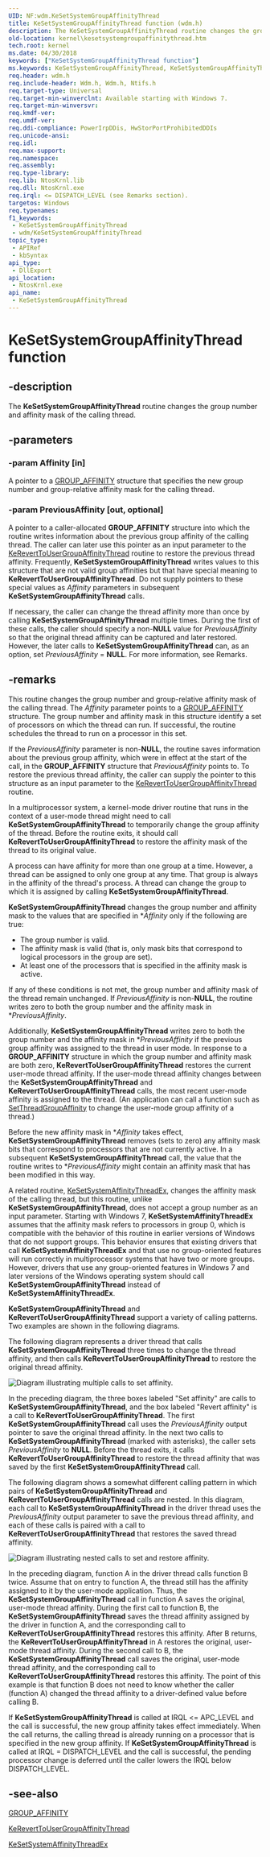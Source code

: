```yaml
---
UID: NF:wdm.KeSetSystemGroupAffinityThread
title: KeSetSystemGroupAffinityThread function (wdm.h)
description: The KeSetSystemGroupAffinityThread routine changes the group number and affinity mask of the calling thread.
old-location: kernel\kesetsystemgroupaffinitythread.htm
tech.root: kernel
ms.date: 04/30/2018
keywords: ["KeSetSystemGroupAffinityThread function"]
ms.keywords: KeSetSystemGroupAffinityThread, KeSetSystemGroupAffinityThread routine [Kernel-Mode Driver Architecture], k105_3930c7d1-9295-4f62-867e-5e68729c45f3.xml, kernel.kesetsystemgroupaffinitythread, wdm/KeSetSystemGroupAffinityThread
req.header: wdm.h
req.include-header: Wdm.h, Wdm.h, Ntifs.h
req.target-type: Universal
req.target-min-winverclnt: Available starting with Windows 7.
req.target-min-winversvr: 
req.kmdf-ver: 
req.umdf-ver: 
req.ddi-compliance: PowerIrpDDis, HwStorPortProhibitedDDIs
req.unicode-ansi: 
req.idl: 
req.max-support: 
req.namespace: 
req.assembly: 
req.type-library: 
req.lib: NtosKrnl.lib
req.dll: NtosKrnl.exe
req.irql: <= DISPATCH_LEVEL (see Remarks section).
targetos: Windows
req.typenames: 
f1_keywords:
 - KeSetSystemGroupAffinityThread
 - wdm/KeSetSystemGroupAffinityThread
topic_type:
 - APIRef
 - kbSyntax
api_type:
 - DllExport
api_location:
 - NtosKrnl.exe
api_name:
 - KeSetSystemGroupAffinityThread
---
```


# KeSetSystemGroupAffinityThread function


## -description

The <b>KeSetSystemGroupAffinityThread</b> routine changes the group number and affinity mask of the calling thread.

## -parameters

### -param Affinity [in]


A pointer to a <a href="/windows-hardware/drivers/ddi/miniport/ns-miniport-_group_affinity">GROUP_AFFINITY</a> structure that specifies the new group number and group-relative affinity mask for the calling thread.

### -param PreviousAffinity [out, optional]


A pointer to a caller-allocated <b>GROUP_AFFINITY</b> structure into which the routine writes information about the previous group affinity of the calling thread. The caller can later use this pointer as an input parameter to the <a href="/windows-hardware/drivers/ddi/wdm/nf-wdm-kereverttousergroupaffinitythread">KeRevertToUserGroupAffinityThread</a> routine to restore the previous thread affinity. Frequently, <b>KeSetSystemGroupAffinityThread</b> writes values to this structure that are not valid group affinities but that have special meaning to <b>KeRevertToUserGroupAffinityThread</b>. Do not supply pointers to these special values as <i>Affinity</i> parameters in subsequent <b>KeSetSystemGroupAffinityThread</b> calls.

If necessary, the caller can change the thread affinity more than once by calling <b>KeSetSystemGroupAffinityThread</b> multiple times. During the first of these calls, the caller should specify a non-<b>NULL</b> value for <i>PreviousAffinity</i> so that the original thread affinity can be captured and later restored. However, the later calls to <b>KeSetSystemGroupAffinityThread</b> can, as an option, set <i>PreviousAffinity</i> = <b>NULL</b>. For more information, see Remarks.

## -remarks

This routine changes the group number and group-relative affinity mask of the calling thread. The <i>Affinity</i> parameter points to a <a href="/windows-hardware/drivers/ddi/miniport/ns-miniport-_group_affinity">GROUP_AFFINITY</a> structure. The group number and affinity mask in this structure identify a set of processors on which the thread can run. If successful, the routine schedules the thread to run on a processor in this set.

If the <i>PreviousAffinity</i> parameter is non-<b>NULL</b>, the routine saves information about the previous group affinity, which were in effect at the start of the call, in the <b>GROUP_AFFINITY</b> structure that <i>PreviousAffinity</i> points to. To restore the previous thread affinity, the caller can supply the pointer to this structure as an input parameter to the <a href="/windows-hardware/drivers/ddi/wdm/nf-wdm-kereverttousergroupaffinitythread">KeRevertToUserGroupAffinityThread</a> routine.

In a multiprocessor system, a kernel-mode driver routine that runs in the context of a user-mode thread might need to call <b>KeSetSystemGroupAffinityThread</b> to temporarily change the group affinity of the thread. Before the routine exits, it should call <b>KeRevertToUserGroupAffinityThread</b> to restore the affinity mask of the thread to its original value.

A process can have affinity for more than one group at a time. However, a thread can be assigned to only one group at any time. That group is always in the affinity of the thread's process. A thread can change the group to which it is assigned by calling <b>KeSetSystemGroupAffinityThread</b>.

<b>KeSetSystemGroupAffinityThread</b> changes the group number and affinity mask to the values that are specified in *<i>Affinity</i> only if the following are true:

<ul>
<li>
The group number is valid.

</li>
<li>
The affinity mask is valid (that is, only mask bits that correspond to logical processors in the group are set).

</li>
<li>
At least one of the processors that is specified in the affinity mask is active. 

</li>
</ul>
If any of these conditions is not met, the group number and affinity mask of the thread remain unchanged. If <i>PreviousAffinity</i> is non-<b>NULL</b>, the routine writes zero to both the group number and the affinity mask in *<i>PreviousAffinity</i>.

Additionally, <b>KeSetSystemGroupAffinityThread</b> writes zero to both the group number and the affinity mask in *<i>PreviousAffinity</i> if the previous group affinity was assigned to the thread in user mode. In response to a <b>GROUP_AFFINITY</b> structure in which the group number and affinity mask are both zero, <b>KeRevertToUserGroupAffinityThread</b> restores the current user-mode thread affinity. If the user-mode thread affinity changes between the <b>KeSetSystemGroupAffinityThread</b> and <b>KeRevertToUserGroupAffinityThread</b> calls, the most recent user-mode affinity is assigned to the thread. (An application can call a function such as <a href="/windows/win32/api/processtopologyapi/nf-processtopologyapi-setthreadgroupaffinity">SetThreadGroupAffinity</a> to change the user-mode group affinity of a thread.)

Before the new affinity mask in *<i>Affinity</i> takes effect, <b>KeSetSystemGroupAffinityThread</b> removes (sets to zero) any affinity mask bits that correspond to processors that are not currently active. In a subsequent <b>KeSetSystemGroupAffinityThread</b> call, the value that the routine writes to *<i>PreviousAffinity</i> might contain an affinity mask that has been modified in this way.

A related routine, <a href="/windows-hardware/drivers/ddi/wdm/nf-wdm-kesetsystemaffinitythreadex">KeSetSystemAffinityThreadEx</a>, changes the affinity mask of the calling thread, but this routine, unlike <b>KeSetSystemGroupAffinityThread</b>, does not accept a group number as an input parameter. Starting with Windows 7, <b>KeSetSystemAffinityThreadEx</b> assumes that the affinity mask refers to processors in group 0, which is compatible with the behavior of this routine in earlier versions of Windows that do not support groups. This behavior ensures that existing drivers that call <b>KeSetSystemAffinityThreadEx</b> and that use no group-oriented features will run correctly in multiprocessor systems that have two or more groups. However, drivers that use any group-oriented features in Windows 7 and later versions of the Windows operating system should call <b>KeSetSystemGroupAffinityThread</b> instead of <b>KeSetSystemAffinityThreadEx</b>.

<b>KeSetSystemGroupAffinityThread</b> and <b>KeRevertToUserGroupAffinityThread</b> support a variety of calling patterns. Two examples are shown in the following diagrams.

The following diagram represents a driver thread that calls <b>KeSetSystemGroupAffinityThread</b> three times to change the thread affinity, and then calls <b>KeRevertToUserGroupAffinityThread</b> to restore the original thread affinity.

![Diagram illustrating multiple calls to set affinity.](images/affinity1.png)

In the preceding diagram, the three boxes labeled "Set affinity" are calls to <b>KeSetSystemGroupAffinityThread</b>, and the box labeled "Revert affinity" is a call to <b>KeRevertToUserGroupAffinityThread</b>. The first <b>KeSetSystemGroupAffinityThread</b> call uses the <i>PreviousAffinity</i> output pointer to save the original thread affinity. In the next two calls to <b>KeSetSystemGroupAffinityThread</b> (marked with asterisks), the caller sets <i>PreviousAffinity</i> to <b>NULL</b>. Before the thread exits, it calls <b>KeRevertToUserGroupAffinityThread</b> to restore the thread affinity that was saved by the first <b>KeSetSystemGroupAffinityThread</b> call.

The following diagram shows a somewhat different calling pattern in which pairs of <b>KeSetSystemGroupAffinityThread</b> and <b>KeRevertToUserGroupAffinityThread</b> calls are nested. In this diagram, each call to <b>KeSetSystemGroupAffinityThread</b> in the driver thread uses the <i>PreviousAffinity</i> output parameter to save the previous thread affinity, and each of these calls is paired with a call to <b>KeRevertToUserGroupAffinityThread</b> that restores the saved thread affinity.

![Diagram illustrating nested calls to set and restore affinity.](images/affinity2.png)

In the preceding diagram, function A in the driver thread calls function B twice. Assume that on entry to function A, the thread still has the affinity assigned to it by the user-mode application. Thus, the <b>KeSetSystemGroupAffinityThread</b> call in function A saves the original, user-mode thread affinity. During the first call to function B, the <b>KeSetSystemGroupAffinityThread</b> saves the thread affinity assigned by the driver in function A, and the corresponding call to <b>KeRevertToUserGroupAffinityThread</b> restores this affinity. After B returns, the <b>KeRevertToUserGroupAffinityThread</b> in A restores the original, user-mode thread affinity. During the second call to B, the <b>KeSetSystemGroupAffinityThread</b> call saves the original, user-mode thread affinity, and the corresponding call to <b>KeRevertToUserGroupAffinityThread</b> restores this affinity. The point of this example is that function B does not need to know whether the caller (function A) changed the thread affinity to a driver-defined value before calling B.

If <b>KeSetSystemGroupAffinityThread</b> is called at IRQL <= APC_LEVEL and the call is successful, the new group affinity takes effect immediately. When the call returns, the calling thread is already running on a processor that is specified in the new group affinity. If <b>KeSetSystemGroupAffinityThread</b> is called at IRQL = DISPATCH_LEVEL and the call is successful, the pending processor change is deferred until the caller lowers the IRQL below DISPATCH_LEVEL.

## -see-also

<a href="/windows-hardware/drivers/ddi/miniport/ns-miniport-_group_affinity">GROUP_AFFINITY</a>



<a href="/windows-hardware/drivers/ddi/wdm/nf-wdm-kereverttousergroupaffinitythread">KeRevertToUserGroupAffinityThread</a>



<a href="/windows-hardware/drivers/ddi/wdm/nf-wdm-kesetsystemaffinitythreadex">KeSetSystemAffinityThreadEx</a>
